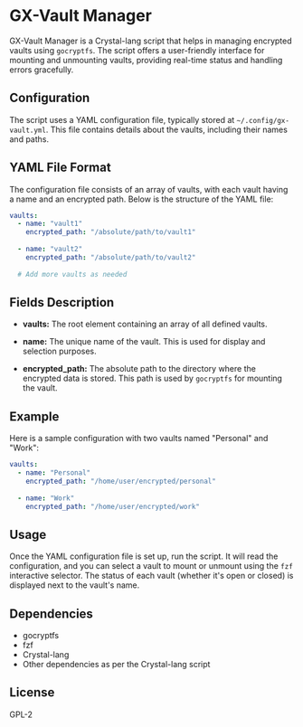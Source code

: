 # GX-Vault Manager

GX-Vault Manager is a Crystal-lang script that helps in managing encrypted vaults using `gocryptfs`. The script offers a user-friendly interface for mounting and unmounting vaults, providing real-time status and handling errors gracefully.

## Configuration

The script uses a YAML configuration file, typically stored at `~/.config/gx-vault.yml`. This file contains details about the vaults, including their names and paths.

## YAML File Format

The configuration file consists of an array of vaults, with each vault having a name and an encrypted path. Below is the structure of the YAML file:

```yaml
vaults:
  - name: "vault1"
    encrypted_path: "/absolute/path/to/vault1"
  
  - name: "vault2"
    encrypted_path: "/absolute/path/to/vault2"
  
  # Add more vaults as needed
```

## Fields Description

- **vaults:** The root element containing an array of all defined vaults.

- **name:** The unique name of the vault. This is used for display and selection purposes.

- **encrypted_path:** The absolute path to the directory where the encrypted data is stored. This path is used by `gocryptfs` for mounting the vault.

## Example

Here is a sample configuration with two vaults named "Personal" and "Work":

```yaml
vaults:
  - name: "Personal"
    encrypted_path: "/home/user/encrypted/personal"
    
  - name: "Work"
    encrypted_path: "/home/user/encrypted/work"
```

## Usage

Once the YAML configuration file is set up, run the script. It will read the configuration, and you can select a vault to mount or unmount using the `fzf` interactive selector. The status of each vault (whether it's open or closed) is displayed next to the vault's name.

## Dependencies

- gocryptfs
- fzf
- Crystal-lang
- Other dependencies as per the Crystal-lang script

## License

GPL-2
